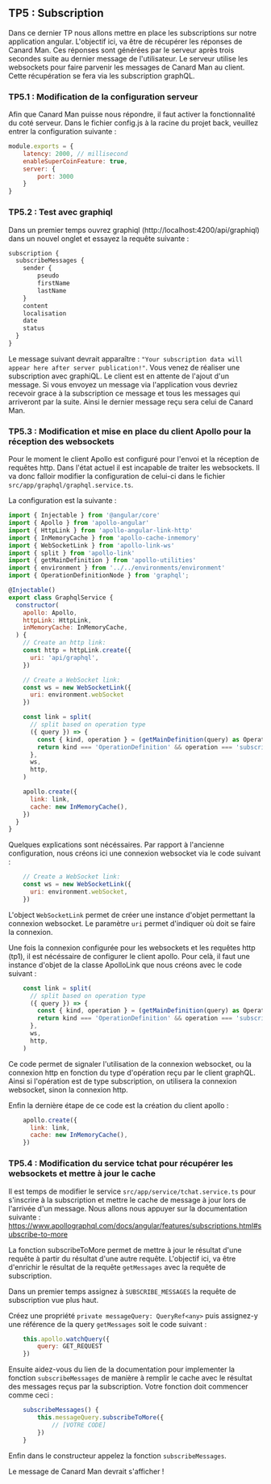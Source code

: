 ## TP5 : Subscription

Dans ce dernier TP nous allons mettre en place les subscriptions sur notre application angular. L'objectif ici, va être de récupérer les réponses de Canard Man. Ces réponses sont générées par le serveur après trois secondes suite au dernier message de l'utilisateur. Le serveur utilise les websockets pour faire parvenir les messages de Canard Man au client. Cette récupération se fera via les subscription graphQL.

### TP5.1 : Modification de la configuration serveur

Afin que Canard Man puisse nous répondre, il faut activer la fonctionnalité du coté serveur. Dans le fichier config.js à la racine du projet back, veuillez entrer la configuration suivante :

```javascript
module.exports = {
    latency: 2000, // millisecond
    enableSuperCoinFeature: true,
    server: {
        port: 3000
    }
}
```

### TP5.2 : Test avec graphiql

Dans un premier temps ouvrez graphiql (http://localhost:4200/api/graphiql) dans un nouvel onglet et essayez la requête suivante :

```javascript
subscription {
  subscribeMessages {
    sender {
        pseudo
        firstName
        lastName
    }
    content
    localisation
    date
    status
  }
}
```

Le message suivant devrait apparaître : `"Your subscription data will appear here after server publication!"`. Vous venez de réaliser une subscription avec graphiQL. Le client est en attente de l'ajout d'un message. Si vous envoyez un message via l'application vous devriez recevoir grace à la subscription ce message et tous les messages qui arriveront par la suite. Ainsi le dernier message reçu sera celui de Canard Man.

### TP5.3 : Modification et mise en place du client Apollo pour la réception des websockets

Pour le moment le client Apollo est configuré pour l'envoi et la réception de requêtes http. Dans l'état actuel il est incapable de traiter les websockets. Il va donc falloir modifier la configuration de celui-ci dans le fichier `src/app/graphql/graphql.service.ts`.

La configuration est la suivante :

```javascript
import { Injectable } from '@angular/core'
import { Apollo } from 'apollo-angular'
import { HttpLink } from 'apollo-angular-link-http'
import { InMemoryCache } from 'apollo-cache-inmemory'
import { WebSocketLink } from 'apollo-link-ws'
import { split } from 'apollo-link'
import { getMainDefinition } from 'apollo-utilities'
import { environment } from '../../environments/environment'
import { OperationDefinitionNode } from 'graphql';

@Injectable()
export class GraphqlService {
  constructor(
    apollo: Apollo,
    httpLink: HttpLink,
    inMemoryCache: InMemoryCache,
  ) {
    // Create an http link:
    const http = httpLink.create({
      uri: 'api/graphql',
    })

    // Create a WebSocket link:
    const ws = new WebSocketLink({
      uri: environment.webSocket
    })

    const link = split(
      // split based on operation type
      ({ query }) => {
        const { kind, operation } = (getMainDefinition(query) as OperationDefinitionNode)
        return kind === 'OperationDefinition' && operation === 'subscription'
      },
      ws,
      http,
    )

    apollo.create({
      link: link,
      cache: new InMemoryCache(),
    })
  }
}

```

Quelques explications sont nécéssaires. Par rapport à l'ancienne configuration, nous créons ici une connexion websocket via le code suivant :

```javascript
    // Create a WebSocket link:
    const ws = new WebSocketLink({
      uri: environment.webSocket,
    })
```

L'object `WebSocketLink` permet de créer une instance d'objet permettant la connexion websocket. Le paramètre `uri` permet d'indiquer où doit se faire la connexion.

Une fois la connexion configurée pour les websockets et les requêtes http (tp1), il est nécéssaire de configurer le client apollo. Pour celà, il faut une instance d'objet de la classe ApolloLink que nous créons avec le code suivant :

```javascript
    const link = split(
      // split based on operation type
      ({ query }) => {
        const { kind, operation } = (getMainDefinition(query) as OperationDefinitionNode)
        return kind === 'OperationDefinition' && operation === 'subscription'
      },
      ws,
      http,
    )
```

Ce code permet de signaler l'utilisation de la connexion websocket, ou la connexion http en fonction du type d'opération reçu par le client graphQL. Ainsi si l'opération est de type subscription, on utilisera la connexion websocket, sinon la connexion http.

Enfin la dernière étape de ce code est la création du client apollo :

```javascript
    apollo.create({
      link: link,
      cache: new InMemoryCache(),
    })
```

### TP5.4 : Modification du service tchat pour récupérer les websockets et mettre à jour le cache

Il est temps de modifier le service `src/app/service/tchat.service.ts` pour s'inscrire à la subscription et mettre le cache de message à jour lors de l'arrivée d'un message. Nous allons nous appuyer sur la documentation suivante : https://www.apollographql.com/docs/angular/features/subscriptions.html#subscribe-to-more

La fonction subscribeToMore permet de mettre à jour le résultat d'une requête à partir du résultat d'une autre requête. L'objectif ici, va être d'enrichir le résultat de la requête `getMessages` avec la requête de subscription.

Dans un premier temps assignez à `SUBSCRIBE_MESSAGES` la requête de subscription vue plus haut.

Créez une propriété `private messageQuery: QueryRef<any>` puis assignez-y une référence de la query `getMessages` soit le code suivant :

```javascript
    this.apollo.watchQuery({
        query: GET_REQUEST
    })
```

Ensuite aidez-vous du lien de la documentation pour implementer la fonction `subscribeMessages` de manière à remplir le cache avec le résultat des messages reçus par la subscription. Votre fonction doit commencer comme ceci :

```javascript
    subscribeMessages() {
        this.messageQuery.subscribeToMore({
            // [VOTRE CODE]
        })
    }
```

Enfin dans le constructeur appelez la fonction `subscribeMessages`.

Le message de Canard Man devrait s'afficher !
